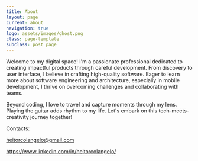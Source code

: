 ```yaml
---
title: About
layout: page
current: about
navigation: true
logo: assets/images/ghost.png
class: page-template
subclass: post page
---
```


Welcome to my digital space! I'm a passionate professional dedicated to creating impactful products through careful development. From discovery to user interface, I believe in crafting high-quality software. Eager to learn more about software engineering and architecture, especially in mobile development, I thrive on overcoming challenges and collaborating with teams.

Beyond coding, I love to travel and capture moments through my lens. Playing the guitar adds rhythm to my life. Let's embark on this tech-meets-creativity journey together!

Contacts:

heitorcolangelo@gmail.com

https://www.linkedin.com/in/heitorcolangelo/
